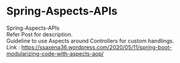 # Spring-Aspects-APIs
Spring-Aspects-APIs<br>
Refer Post for description.<br>
Guideline to use Aspects around Controllers for custom handlings.  <br>
Link : https://ssaxena36.wordpress.com/2020/05/11/spring-boot-modularizing-code-with-aspects-aop/
